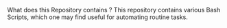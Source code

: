 What does this Repository contains ?
This repository contains various Bash Scripts, which one may find useful for automating routine tasks.
